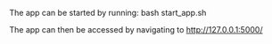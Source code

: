 The app can be started by running: bash start_app.sh

The app can then be accessed by navigating to http://127.0.0.1:5000/